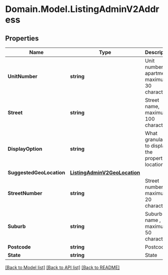# Domain.Model.ListingAdminV2Address
## Properties

Name | Type | Description | Notes
------------ | ------------- | ------------- | -------------
**UnitNumber** | **string** | Unit number for apartments, maximum 30 characters | [optional] 
**Street** | **string** | Street name, maximum 100 characters | 
**DisplayOption** | **string** | What granularity to display the properties location at | [optional] 
**SuggestedGeoLocation** | [**ListingAdminV2GeoLocation**](ListingAdminV2GeoLocation.md) |  | [optional] 
**StreetNumber** | **string** | Street number, maximum 20 characters | [optional] 
**Suburb** | **string** | Suburb name , maximum 50 characters | 
**Postcode** | **string** | Postcode | 
**State** | **string** | State | 

[[Back to Model list]](../README.md#documentation-for-models) [[Back to API list]](../README.md#documentation-for-api-endpoints) [[Back to README]](../README.md)

